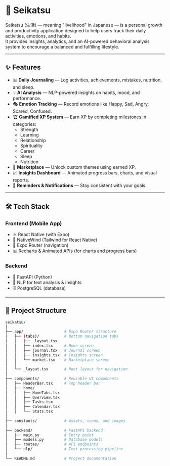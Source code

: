 # 🌱 Seikatsu

Seikatsu (生活) — meaning "livelihood" in Japanese — is a personal growth and productivity application designed to help users track their daily activities, emotions, and habits.  
It provides insights, analytics, and an AI-powered behavioral analysis system to encourage a balanced and fulfilling lifestyle.  

---

## ✨ Features

- 📊 **Daily Journaling** — Log activities, achievements, mistakes, nutrition, and sleep.
- 💡 **AI Analysis** — NLP-powered insights on habits, mood, and performance.
- 🎭 **Emotion Tracking** — Record emotions like Happy, Sad, Angry, Scared, Confused.
- 🏆 **Gamified XP System** — Earn XP by completing milestones in categories:
  - Strength  
  - Learning  
  - Relationship  
  - Spirituality  
  - Career  
  - Sleep  
  - Nutrition
- 🛒 **Marketplace** — Unlock custom themes using earned XP.
- 📈 **Insights Dashboard** — Animated progress bars, charts, and visual reports.
- 🔔 **Reminders & Notifications** — Stay consistent with your goals.

---

## 🛠️ Tech Stack

### Frontend (Mobile App)
- ⚛️ React Native (with Expo)
- 🎨 NativeWind (Tailwind for React Native)
- 📱 Expo Router (navigation)
- 📊 Recharts & Animated APIs (for charts and progress bars)

### Backend
- 🚀 FastAPI (Python)
- 🤖 NLP for text analysis & insights
- 🗄️ PostgreSQL (database)

---

## 📂 Project Structure

```bash
seikatsu/
│
├── app/                  # Expo Router structure
│   ├── (tabs)/           # Bottom navigation tabs
│   │   ├── _layout.tsx
│   │   ├── index.tsx     # Home screen
│   │   ├── journal.tsx   # Journal screen
│   │   ├── insights.tsx  # Insights screen
│   │   └── market.tsx    # Marketplace screen
│   │
│   └── _layout.tsx       # Root layout for navigation
│
├── components/           # Reusable UI components
│   ├── HeaderBar.tsx     # Top header bar
│   ├── home/
│   │   ├── HomeTabs.tsx
│   │   ├── Overview.tsx
│   │   ├── Tasks.tsx
│   │   ├── Calendar.tsx
│   │   └── Stats.tsx
│
├── constants/            # Assets, icons, and images
│
├── backend/              # FastAPI backend
│   ├── main.py           # Entry point
│   ├── models.py         # Database models
│   ├── routes/           # API endpoints
│   └── nlp/              # Text processing pipeline
│
└── README.md             # Project documentation
```

